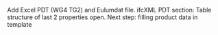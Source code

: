 Add Excel PDT (WG4 TG2) and Eulumdat file.
ifcXML PDT section: Table structure of last 2 properties open.
Next step: filling product data in template
